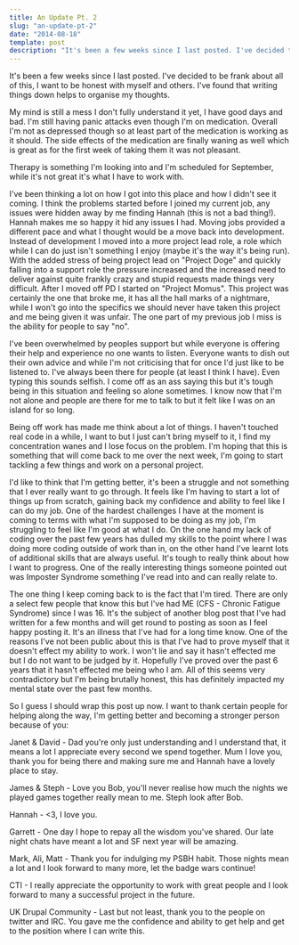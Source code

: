 ```yaml
---
title: An Update Pt. 2
slug: "an-update-pt-2"
date: "2014-08-18"
template: post
description: "It's been a few weeks since I last posted. I've decided to be frank about all of this, I want to be honest with myself and others. I've found that writing things down helps to organise my thoughts."
---
```

It's been a few weeks since I last posted. I've decided to be frank about all of this, I want to be honest with myself and others. I've found that writing things down helps to organise my thoughts.

My mind is still a mess I don't fully understand it yet, I have good days and bad. I'm still having panic attacks even though I'm on medication. Overall I'm not as depressed though so at least part of the medication is working as it should. The side effects of the medication are finally waning as well which is great as for the first week of taking them it was not pleasant.

Therapy is something I'm looking into and I'm scheduled for September, while it's not great it's what I have to work with.

I've been thinking a lot on how I got into this place and how I didn't see it coming. I think the problems started before I joined my current job, any issues were hidden away by me finding Hannah (this is not a bad thing!). Hannah makes me so happy it hid any issues I had. Moving jobs provided a different pace and what I thought would be a move back into development. Instead of development I moved into a more project lead role, a role which while I can do just isn't something I enjoy (maybe it's the way it's being run). With the added stress of being project lead on "Project Doge" and quickly falling into a support role the pressure increased and the increased need to deliver against quite frankly crazy and stupid requests made things very difficult. After I moved off PD I started on "Project Momus". This project was certainly the one that broke me, it has all the hall marks of a nightmare, while I won't go into the specifics we should never have taken this project and me being given it was unfair. The one part of my previous job I miss is the ability for people to say "no".

I've been overwhelmed by peoples support but while everyone is offering their help and experience no one wants to listen. Everyone wants to dish out their own advice and while I'm not criticising that for once I'd just like to be listened to. I've always been there for people (at least I think I have). Even typing this sounds selfish. I come off as an ass saying this but it's tough being in this situation and feeling so alone sometimes. I know now that I'm not alone and people are there for me to talk to but it felt like I was on an island for so long.

Being off work has made me think about a lot of things. I haven't touched real code in a while, I want to but I just can't bring myself to it, I find my concentration wanes and I lose focus on the problem. I'm hoping that this is something that will come back to me over the next week, I'm going to start tackling a few things and work on a personal project.

I'd like to think that I'm getting better, it's been a struggle and not something that I ever really want to go through. It feels like I'm having to start a lot of things up from scratch, gaining back my confidence and ability to feel like I can do my job. One of the hardest challenges I have at the moment is coming to terms with what I'm supposed to be doing as my job, I'm struggling to feel like I'm good at what I do. On the one hand my lack of coding over the past few years has dulled my skills to the point where I was doing more coding outside of work than in, on the other hand I've learnt lots of additional skills that are always useful. It's tough to really think about how I want to progress. One of the really interesting things someone pointed out was Imposter Syndrome something I've read into and can really relate to.

The one thing I keep coming back to is the fact that I'm tired. There are only a select few people that know this but I've had ME (CFS - Chronic Fatigue Syndrome) since I was 16. It's the subject of another blog post that I've had written for a few months and will get round to posting as soon as I feel happy posting it. It's an illness that I've had for a long time know. One of the reasons I've not been public about this is that I've had to prove myself that it doesn't effect my ability to work. I won't lie and say it hasn't effected me but I do not want to be judged by it. Hopefully I've proved over the past 6 years that it hasn't effected me being who I am. All of this seems very contradictory but I'm being brutally honest, this has definitely impacted my mental state over the past few months.

So I guess I should wrap this post up now. I want to thank certain people for helping along the way, I'm getting better and becoming a stronger person because of you:

Janet & David - Dad you're only just understanding and I understand that, it means a lot I appreciate every second we spend together. Mum I love you, thank you for being there and making sure me and Hannah have a lovely place to stay.

James & Steph - Love you Bob, you'll never realise how much the nights we played games together really mean to me. Steph look after Bob.

Hannah - <3, I love you.

Garrett - One day I hope to repay all the wisdom you've shared. Our late night chats have meant a lot and SF next year will be amazing.

Mark, Ali, Matt - Thank you for indulging my PSBH habit. Those nights mean a lot and I look forward to many more, let the badge wars continue!

CTI - I really appreciate the opportunity to work with great people and I look forward to many a successful project in the future.

UK Drupal Community - Last but not least, thank you to the people on twitter and IRC. You gave me the confidence and ability to get help and get to the position where I can write this.

